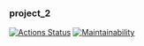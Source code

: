 ### project_2
[![Actions Status](https://github.com/piafson/project_2/workflows/main.yml/badge.svg)](https://github.com/piafson/project_2/actions)
[![Maintainability](https://api.codeclimate.com/v1/badges/d0fd4494b5dd19abdfb3/maintainability)](https://codeclimate.com/github/piafson/project_2/maintainability)
